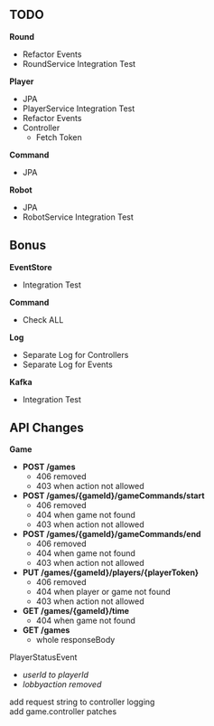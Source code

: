 

## TODO

**Round**
- Refactor Events
- RoundService Integration Test

**Player**
- JPA
- PlayerService Integration Test
- Refactor Events
- Controller
  - Fetch Token

**Command**
- JPA
  
**Robot**
- JPA
- RobotService Integration Test



## Bonus
**EventStore**
- Integration Test

**Command**
- Check ALL

**Log**
- Separate Log for Controllers
- Separate Log for Events

**Kafka**
- Integration Test


## API Changes

**Game**
- **POST /games**
  - 406 removed
  - 403 when action not allowed
- **POST /games/{gameId}/gameCommands/start**
  - 406 removed
  - 404 when game not found
  - 403 when action not allowed
- **POST /games/{gameId}/gameCommands/end**
  - 406 removed
  - 404 when game not found
  - 403 when action not allowed
- **PUT /games/{gameId}/players/{playerToken}**
  - 406 removed
  - 404 when player or game not found
  - 403 when action not allowed
- **GET /games/{gameId}/time**
  - 404 when game not found
- **GET /games**
  - whole responseBody

PlayerStatusEvent
  - _userId to playerId_
  - _lobbyaction removed_

add request string to controller logging \
add game.controller patches